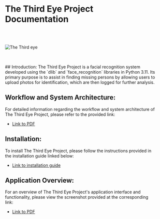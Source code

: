 # The Third Eye Project Documentation
<br>
<br>

![The Third eye](https://github.com/g-gourav-r/The-Third-Eye/assets/75977813/bee43179-65df-4525-b502-bcfef1e26227)

<br>
<br>
## Introduction:
The Third Eye Project is a facial recognition system developed using the `dlib` and `face_recognition` libraries in Python 3.11. Its primary purpose is to assist in finding missing persons by allowing users to upload photos for identification, which are then logged for further analysis.

## Workflow and System Architecture:
For detailed information regarding the workflow and system architecture of The Third Eye Project, please refer to the provided link:
- [Link to PDF](Read%20Me%20Docs/Application%20Overview.pdf)

## Installation:
To install The Third Eye Project, please follow the instructions provided in the installation guide linked below:
- [Link to installation guide](Read%20Me%20Docs/installation.md)

## Application Overview:
For an overview of The Third Eye Project's application interface and functionality, please view the screenshot provided at the corresponding link:
- [Link to PDF](Read%20Me%20Docs/Application.pdf)
